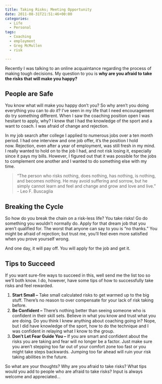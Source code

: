 ```yaml
---
title: Taking Risks; Meeting Opportunity
date: 2011-08-31T21:51:46+00:00
categories:
  - Life
  - Personal
tags:
  - Coaching
  - employment
  - Greg McMullen
  - risk

---
```


Recently I was talking to an online acquaintance regarding the process of making tough decisions. My question to you is __why are you afraid to take the risks that will make you happy?__

## People are Safe

You know what will make you happy don&#8217;t you? So why aren&#8217;t you doing everything you can to _do it_? I&#8217;ve seen in my life that I need encouragement do try something different. When I saw the coaching position open I was hesitant to apply, why? I knew that I had the knowledge of the sport and a want to coach. I was afraid of change and rejection.

In my job search after college I applied to numerous jobs over a ten month period. I had one interview and one job offer, it&#8217;s the position I hold now. Rejection, even after a year of employment, was still fresh in my mind. I really wanted to hold on to the job I had, and not risk losing it, especially since it pays my bills. However, I figured out that it was possible for the jobs to complement one another and I wanted to do something else with my time.

> “The person who risks nothing, does nothing, has nothing, is nothing, and becomes nothing. He may avoid suffering and sorrow, but he simply cannot learn and feel and change and grow and love and live.” - Leo F. Buscaglia

## Breaking the Cycle

So how do you break the chain on a risk-less life? You take risks! Go do something you wouldn&#8217;t normally do. Apply for that dream job that you aren&#8217;t qualified for. The worst that anyone can say to you is &#8220;no thanks.&#8221; You might be afraid of rejection; but trust me, you&#8217;ll feel even more satisfied when you prove yourself wrong.

And one day, it will pay off. You will apply for the job and get it.

## Tips to Succeed

If you want sure-fire ways to succeed in this, well send me the list too so we&#8217;ll both know. I do, however, have some tips of how to successfully take risks and feel rewarded.

  1. **Start Small &#8211;** Take small calculated risks to get warmed up to the big stuff. There&#8217;s no reason to over compensate for your lack of risk taking before.
  2. **Be Confident &#8211;** There&#8217;s nothing better than seeing someone who is confident in their skill sets. Believe in what you know and trust what you are doing. Do you think I knew anything about coaching going in? Nope, but I did have knowledge of the sport, how to do the technique and I was confident in relaying what I know to the group.
  3. **Don&#8217;t Let Fear Guide You &#8211;** If you are smart and confident about the risks you are taking and fear will no longer be a factor. Just make sure you aren&#8217;t stepping too far out of your comfort zone too fast or you might take steps backwards. Jumping too far ahead will ruin your risk taking abilities in the future.

So what are your thoughts? Why are you afraid to take risks? What tips would you add to people who are afraid to take risks? Input is always welcome and appreciated&#8230;
